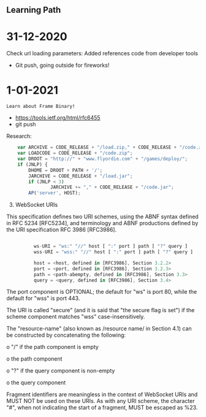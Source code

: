 ## Learning Path 

# 31-12-2020
Check url loading parameters:  Added references code from developer tools
- Git push, going outside for fireworks!

# 1-01-2021
    Learn about Frame Binary!
- https://tools.ietf.org/html/rfc6455 
- git push


Research:
```javascript
    var ARCHIVE = CODE_RELEASE + "/load.zip," + CODE_RELEASE + "/code.zip";
    var LOADCODE = CODE_RELEASE + "/code.zip";
    var DROOT = "http://" + "www.flyordie.com" + "/games/deploy/";
    if (JNLP) {
        DHOME = DROOT + PATH + '/';
        JARCHIVE = CODE_RELEASE + "/load.jar";
        if (JNLP < 3)
                JARCHIVE += "," + CODE_RELEASE + "/code.jar";
        AP('server', HOST);

```


3.  WebSocket URIs

   This specification defines two URI schemes, using the ABNF syntax
   defined in RFC 5234 [RFC5234], and terminology and ABNF productions
   defined by the URI specification RFC 3986 [RFC3986].
```javascript

          ws-URI = "ws:" "//" host [ ":" port ] path [ "?" query ]
          wss-URI = "wss:" "//" host [ ":" port ] path [ "?" query ]

          host = <host, defined in [RFC3986], Section 3.2.2>
          port = <port, defined in [RFC3986], Section 3.2.3>
          path = <path-abempty, defined in [RFC3986], Section 3.3>
          query = <query, defined in [RFC3986], Section 3.4>
```
   The port component is OPTIONAL; the default for "ws" is port 80,
   while the default for "wss" is port 443.

   The URI is called "secure" (and it is said that "the secure flag is
   set") if the scheme component matches "wss" case-insensitively.

   The "resource-name" (also known as /resource name/ in Section 4.1)
   can be constructed by concatenating the following:

   o  "/" if the path component is empty

   o  the path component

   o  "?" if the query component is non-empty

   o  the query component

   Fragment identifiers are meaningless in the context of WebSocket URIs
   and MUST NOT be used on these URIs.  As with any URI scheme, the
   character "#", when not indicating the start of a fragment, MUST be
   escaped as %23.


